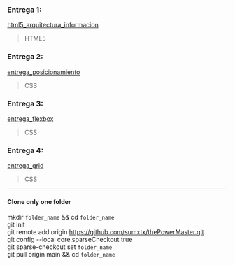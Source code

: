 ### Entrega 1:

[html5_arquitectura_informacion](https://github.com/sumxtx/thePowerMaster/tree/main/html5_arquitectura_informacion)  
> HTML5

### Entrega 2:

[entrega_posicionamiento](https://github.com/sumxtx/thePowerMaster/tree/main/entrega_posicionamiento)  
> CSS

### Entrega 3:

[entrega_flexbox](https://github.com/sumxtx/thePowerMaster/tree/main/entrega_flexbox)  
> CSS

### Entrega 4:
[entrega_grid](https://github.com/sumxtx/thePowerMaster/tree/main/entrega_grid)
> CSS
---

#### Clone only one folder  
mkdir `folder_name` && cd `folder_name`  
git init  
git remote add origin https://github.com/sumxtx/thePowerMaster.git  
git config --local core.sparseCheckout true  
git sparse-checkout set `folder_name`  
git pull origin main && cd `folder_name`  
